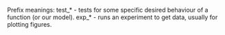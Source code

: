 Prefix meanings:
test_* - tests for some specific desired behaviour of a function (or our model).
exp_* - runs an experiment to get data, usually for plotting figures.